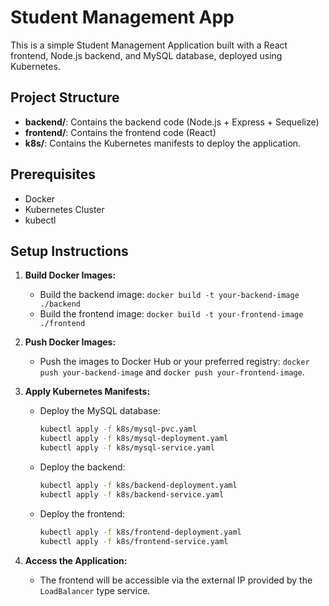 # Student Management App

This is a simple Student Management Application built with a React frontend, Node.js backend, and MySQL database, deployed using Kubernetes.

## Project Structure

- **backend/**: Contains the backend code (Node.js + Express + Sequelize)
- **frontend/**: Contains the frontend code (React)
- **k8s/**: Contains the Kubernetes manifests to deploy the application.

## Prerequisites

- Docker
- Kubernetes Cluster
- kubectl

## Setup Instructions

1. **Build Docker Images:**
   - Build the backend image: `docker build -t your-backend-image ./backend`
   - Build the frontend image: `docker build -t your-frontend-image ./frontend`

2. **Push Docker Images:**
   - Push the images to Docker Hub or your preferred registry: `docker push your-backend-image` and `docker push your-frontend-image`.

3. **Apply Kubernetes Manifests:**
   - Deploy the MySQL database:
     ```bash
     kubectl apply -f k8s/mysql-pvc.yaml
     kubectl apply -f k8s/mysql-deployment.yaml
     kubectl apply -f k8s/mysql-service.yaml
     ```
   - Deploy the backend:
     ```bash
     kubectl apply -f k8s/backend-deployment.yaml
     kubectl apply -f k8s/backend-service.yaml
     ```
   - Deploy the frontend:
     ```bash
     kubectl apply -f k8s/frontend-deployment.yaml
     kubectl apply -f k8s/frontend-service.yaml
     ```

4. **Access the Application:**
   - The frontend will be accessible via the external IP provided by the `LoadBalancer` type service.

